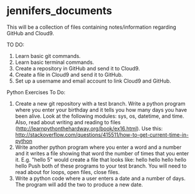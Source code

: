 # jennifers_documents
This will be a collection of files containing notes/information regarding GitHub and Cloud9.

TO DO:
1.  Learn basic git commands.
2.  Learn basic terminal commands.
3.  Create a repository in GitHub and send it to Cloud9.
4.  Create a file in Cloud9 and send it to GitHub.
5.  Set up a username and email account to link Cloud9 and GitHub.

Python Exercises To Do:
1. Create a new git repository with a test branch.  Write a python program where you enter your birthday and it tells you how many days you have been alive. Look at the following modules: sys, os, datetime, and time.  Also, read about writing and reading to files (http://learnpythonthehardway.org/book/ex16.html).  Use this: http://stackoverflow.com/questions/415511/how-to-get-current-time-in-python
2.  Write another python program where you enter a word and a number and it writes a file showing that word the number of times that you enter it.  E.g. "hello  5" would create a file that looks like:
hello
hello
hello
hello
hello
Push both of these programs to your test branch.
You will need to read about for loops, open files, close files.
3.  Write a python code where a user enters a date and a number of days.  The program will add the two to produce a new date.
